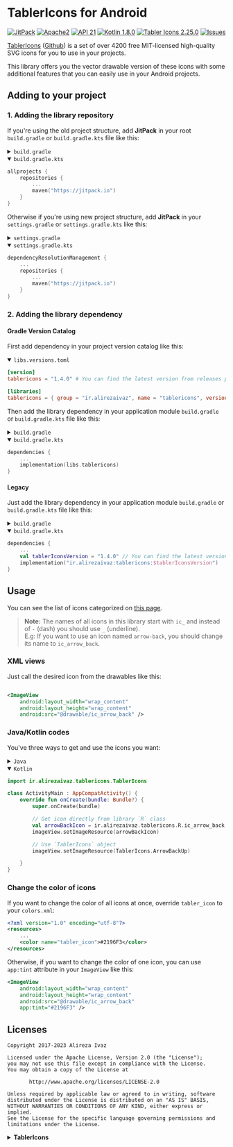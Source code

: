 # TablerIcons for Android

[![JitPack](https://jitpack.io/v/ir.alirezaivaz/tablericons.svg)](https://jitpack.io/#ir.alirezaivaz/tablericons)
[![Apache2](http://img.shields.io/badge/License-APACHE2-blue.svg)](https://www.apache.org/licenses/LICENSE-2.0.html)
[![API 21](https://img.shields.io/badge/Min%20API-21-brightgreen)](https://developer.android.com/about/versions/lollipop)
[![Kotlin 1.8.0](https://img.shields.io/badge/Kotlin-1.8.0-blueviolet)](https://kotlinlang.org)
[![Tabler Icons 2.25.0](https://img.shields.io/badge/TablerIcons-2.25.0-blue)](https://github.com/tabler/tabler-icons)
[![Issues](https://img.shields.io/github/issues/AlirezaIvaz/TablerIcons)](https://github.com/AlirezaIvaz/TablerIcons/issues)

[TablerIcons](https://tabler-icons.io) ([Github](https://github.com/tabler/tabler-icons)) is a set
of over 4200 free MIT-licensed high-quality SVG
icons for you to use in your projects.

This library offers you the vector drawable version of these icons with some additional features
that you can easily use in your Android projects.

## Adding to your project

### 1. Adding the library repository

If you're using the old project structure, add **JitPack** in your root `build.gradle` or `build.gradle.kts` file like this:

<details>
<summary><code>build.gradle</code></summary>

```groovy
allprojects {
    repositories {
        ...
        maven {
            url 'https://jitpack.io'
        }
    }
}
```

</details>

<details open>
<summary><code>build.gradle.kts</code></summary>

```kotlin
allprojects {
    repositories {
        ...
        maven("https://jitpack.io")
    }
}
```

</details>

Otherwise if you're using new project structure, add **JitPack** in your `settings.gradle` or `settings.gradle.kts` like this:

<details>
<summary><code>settings.gradle</code></summary>

```groovy
dependencyResolutionManagement {
    ...
    repositories {
        ...
        maven {
            url 'https://jitpack.io'
        }
    }
}
```

</details>

<details open>
<summary><code>settings.gradle.kts</code></summary>

```kotlin
dependencyResolutionManagement {
    ...
    repositories {
        ...
        maven("https://jitpack.io")
    }
}
```

</details>

### 2. Adding the library dependency

#### Gradle Version Catalog

First add dependency in your project version catalog like this:

<details open>
<summary><code>libs.versions.toml</code></summary>
    
```toml
[version]
tablericons = "1.4.0" # You can find the latest version from releases page

[libraries]
tablericons = { group = "ir.alirezaivaz", name = "tablericons", version.ref = "tablericons" }
```

</details>

Then add the library dependency in your application module `build.gradle` or `build.gradle.kts` file like this:

<details>
<summary><code>build.gradle</code></summary>

```groovy
dependencies {
    ...
    implementation libs.tablericons
}
```

</details>

<details open>
<summary><code>build.gradle.kts</code></summary>

```kotlin
dependencies {
    ...
    implementation(libs.tablericons)
}
```

</details>

#### Legacy

Just add the library dependency in your application module `build.gradle` or `build.gradle.kts` file like this:

<details>
<summary><code>build.gradle</code></summary>

```groovy
dependencies {
    ...
    def tablerIconsVersion = "1.4.0" // You can find the latest version from releases page
    implementation "ir.alirezaivaz:tablericons:$tablerIconsVersion"
}
```

</details>

<details open>
<summary><code>build.gradle.kts</code></summary>

```kotlin
dependencies {
    ...
    val tablerIconsVersion = "1.4.0" // You can find the latest version from releases page
    implementation("ir.alirezaivaz:tablericons:$tablerIconsVersion")
}
```

</details>

## Usage

You can see the list of icons categorized on [this page](https://tabler-icons.io).

> **Note:** The names of all icons in this library start with `ic_` and instead of `-` (dash) you
> should use `_` (underline).<br>
> E.g: If you want to use an icon named `arrow-back`, you should change its name to `ic_arrow_back`.

### XML views

Just call the desired icon from the drawables like this:

```xml

<ImageView
    android:layout_width="wrap_content"
    android:layout_height="wrap_content"
    android:src="@drawable/ic_arrow_back" />
```

### Java/Kotlin codes

You've three ways to get and use the icons you want:

<details>
<summary><code>Java</code></summary>

```java
import ir.alirezaivaz.tablericons.TablerIcons;

public class ActivityMain extends AppCompatActivity {

    @Override
    void onCreate(Bundle bundle) {
        super.onCreate(bundle);

        // Get icon directly from library `R` class
        int arrowBackIcon = ir.alirezaivaz.tablericons.R.ic_arrow_back;
        imageView.setImageResource(arrowBackIcon);

        // Use `TablerIcons` object
        imageView.setImageResource(TablerIcons.ArrowBackUp);

    }

}
```

</details>

<details open>
<summary><code>Kotlin</code></summary>

```kotlin
import ir.alirezaivaz.tablericons.TablerIcons

class ActivityMain : AppCompatActivity() {
    override fun onCreate(bundle: Bundle?) {
        super.onCreate(bundle)

        // Get icon directly from library `R` class
        val arrowBackIcon = ir.alirezaivaz.tablericons.R.ic_arrow_back
        imageView.setImageResource(arrowBackIcon)

        // Use `TablerIcons` object
        imageView.setImageResource(TablerIcons.ArrowBackUp)

    }
}
```

</details>

### Change the color of icons

If you want to change the color of all icons at once, override `tabler_icon` to your `colors.xml`:

```xml
<?xml version="1.0" encoding="utf-8"?>
<resources>
    ...
    <color name="tabler_icon">#2196F3</color>
</resources>
```

Otherwise, if you want to change the color of one icon, you can use `app:tint` attribute in
your `ImageView` like this:

```xml
<ImageView
    android:layout_width="wrap_content"
    android:layout_height="wrap_content"
    android:src="@drawable/ic_arrow_back"
    app:tint="#2196F3" />
```

## Licenses

```
Copyright 2017-2023 Alireza Ivaz

Licensed under the Apache License, Version 2.0 (the "License");
you may not use this file except in compliance with the License.
You may obtain a copy of the License at

       http://www.apache.org/licenses/LICENSE-2.0

Unless required by applicable law or agreed to in writing, software
distributed under the License is distributed on an "AS IS" BASIS,
WITHOUT WARRANTIES OR CONDITIONS OF ANY KIND, either express or implied.
See the License for the specific language governing permissions and
limitations under the License.
```

<details>
<summary><b>TablerIcons</b></summary>

```
MIT License

Copyright (c) 2020-2023 Paweł Kuna

Permission is hereby granted, free of charge, to any person obtaining a copy
of this software and associated documentation files (the "Software"), to deal
in the Software without restriction, including without limitation the rights
to use, copy, modify, merge, publish, distribute, sublicense, and/or sell
copies of the Software, and to permit persons to whom the Software is
furnished to do so, subject to the following conditions:

The above copyright notice and this permission notice shall be included in all
copies or substantial portions of the Software.

THE SOFTWARE IS PROVIDED "AS IS", WITHOUT WARRANTY OF ANY KIND, EXPRESS OR
IMPLIED, INCLUDING BUT NOT LIMITED TO THE WARRANTIES OF MERCHANTABILITY,
FITNESS FOR A PARTICULAR PURPOSE AND NONINFRINGEMENT. IN NO EVENT SHALL THE
AUTHORS OR COPYRIGHT HOLDERS BE LIABLE FOR ANY CLAIM, DAMAGES OR OTHER
LIABILITY, WHETHER IN AN ACTION OF CONTRACT, TORT OR OTHERWISE, ARISING FROM,
OUT OF OR IN CONNECTION WITH THE SOFTWARE OR THE USE OR OTHER DEALINGS IN THE
SOFTWARE.
```

</details>
